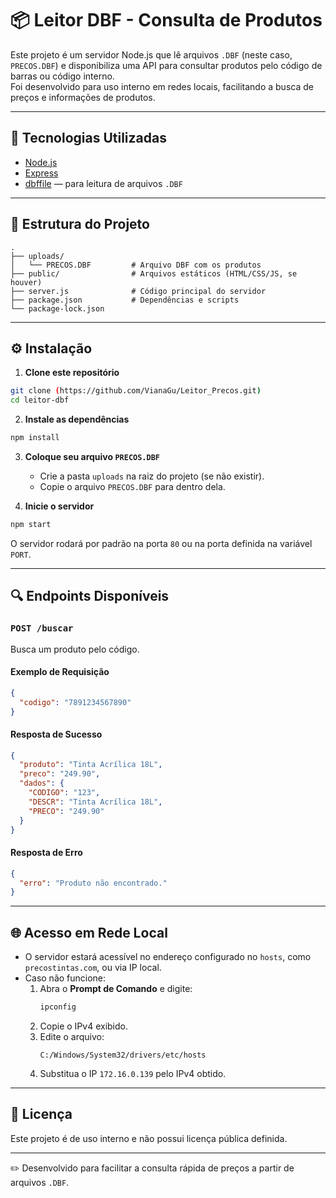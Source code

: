 # 📦 Leitor DBF - Consulta de Produtos

Este projeto é um servidor Node.js que lê arquivos `.DBF` (neste caso, `PRECOS.DBF`) e disponibiliza uma API para consultar produtos pelo código de barras ou código interno.  
Foi desenvolvido para uso interno em redes locais, facilitando a busca de preços e informações de produtos.

---

## 🚀 Tecnologias Utilizadas
- [Node.js](https://nodejs.org/)
- [Express](https://expressjs.com/)
- [dbffile](https://www.npmjs.com/package/dbffile) — para leitura de arquivos `.DBF`

---

## 📂 Estrutura do Projeto

```
.
├── uploads/
│   └── PRECOS.DBF         # Arquivo DBF com os produtos
├── public/                # Arquivos estáticos (HTML/CSS/JS, se houver)
├── server.js              # Código principal do servidor
├── package.json           # Dependências e scripts
└── package-lock.json
```

---

## ⚙️ Instalação

1. **Clone este repositório**
```bash
git clone (https://github.com/VianaGu/Leitor_Precos.git)
cd leitor-dbf
```

2. **Instale as dependências**
```bash
npm install
```

3. **Coloque seu arquivo `PRECOS.DBF`**
   - Crie a pasta `uploads` na raiz do projeto (se não existir).
   - Copie o arquivo `PRECOS.DBF` para dentro dela.

4. **Inicie o servidor**
```bash
npm start
```

O servidor rodará por padrão na porta `80` ou na porta definida na variável `PORT`.

---

## 🔍 Endpoints Disponíveis

### `POST /buscar`
Busca um produto pelo código.

#### Exemplo de Requisição
```json
{
  "codigo": "7891234567890"
}
```

#### Resposta de Sucesso
```json
{
  "produto": "Tinta Acrílica 18L",
  "preco": "249.90",
  "dados": {
    "CODIGO": "123",
    "DESCR": "Tinta Acrílica 18L",
    "PRECO": "249.90"
  }
}
```

#### Resposta de Erro
```json
{
  "erro": "Produto não encontrado."
}
```

---

## 🌐 Acesso em Rede Local

- O servidor estará acessível no endereço configurado no `hosts`, como `precostintas.com`, ou via IP local.
- Caso não funcione:
  1. Abra o **Prompt de Comando** e digite:
     ```bash
     ipconfig
     ```
  2. Copie o IPv4 exibido.
  3. Edite o arquivo:
     ```
     C:/Windows/System32/drivers/etc/hosts
     ```
  4. Substitua o IP `172.16.0.139` pelo IPv4 obtido.

---

## 📜 Licença
Este projeto é de uso interno e não possui licença pública definida.

---

✏️ Desenvolvido para facilitar a consulta rápida de preços a partir de arquivos `.DBF`.
